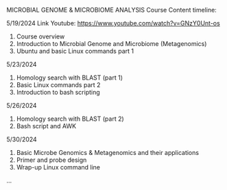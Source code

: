 MICROBIAL GENOME & MICROBIOME ANALYSIS
Course Content timeline:

5/19/2024
Link Youtube: https://www.youtube.com/watch?v=GNzY0Unt-os

1) Course overview
2) Introduction to Microbial Genome and Microbiome (Metagenomics)
3) Ubuntu and basic Linux commands part 1

5/23/2024
1) Homology search with BLAST (part 1)
2) Basic Linux commands part 2
3) Introduction to bash scripting

5/26/2024
1) Homology search with BLAST (part 2)
2) Bash script and AWK

5/30/2024
1) Basic Microbe Genomics & Metagenomics and their applications 
2) Primer and probe design  
3) Wrap-up Linux command line

...
